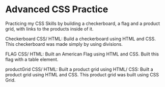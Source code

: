 # Advanced CSS Practice

Practicing my CSS Skills by building a checkerboard, a flag and a product grid, with links to the products inside of it.

Checkerboard CSS/ HTML:
Build a checkerboard using HTML and CSS. This checkerboard was made simply by using divisions.

FLAG CSS/ HTML:
Built an American Flag using HTML and CSS. Built this flag with a table element.

productGrid CSS/ HTML:
Built a product grid using HTML/ CSS:
Built a product grid using HTML and CSS. This product grid was built using CSS Grid.